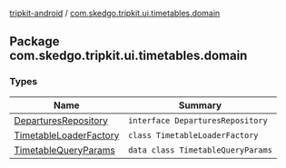 [tripkit-android](../index.md) / [com.skedgo.tripkit.ui.timetables.domain](./index.md)

## Package com.skedgo.tripkit.ui.timetables.domain

### Types

| Name | Summary |
|---|---|
| [DeparturesRepository](-departures-repository/index.md) | `interface DeparturesRepository` |
| [TimetableLoaderFactory](-timetable-loader-factory/index.md) | `class TimetableLoaderFactory` |
| [TimetableQueryParams](-timetable-query-params/index.md) | `data class TimetableQueryParams` |
